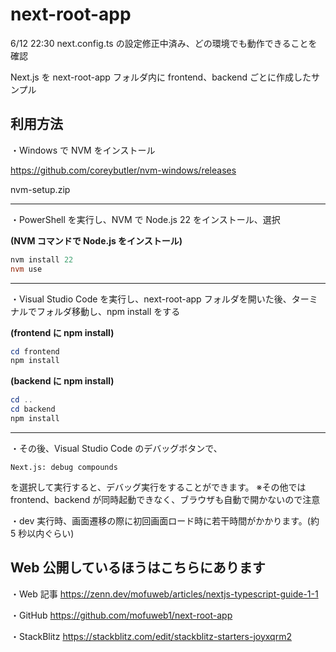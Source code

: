 # next-root-app

6/12 22:30 next.config.ts の設定修正中済み、どの環境でも動作できることを確認

Next.js を next-root-app フォルダ内に frontend、backend ごとに作成したサンプル

## 利用方法

・Windows で NVM をインストール

https://github.com/coreybutler/nvm-windows/releases

nvm-setup.zip

---

・PowerShell を実行し、NVM で Node.js 22 をインストール、選択

**(NVM コマンドで Node.js をインストール)**

```PowerShell
nvm install 22
nvm use
```

---

・Visual Studio Code を実行し、next-root-app フォルダを開いた後、ターミナルでフォルダ移動し、npm install をする

**(frontend に npm install)**

```PowerShell
cd frontend
npm install
```

**(backend に npm install)**

```PowerShell
cd ..
cd backend
npm install
```

---

・その後、Visual Studio Code のデバッグボタンで、

```
Next.js: debug compounds
```

を選択して実行すると、デバッグ実行をすることができます。
※その他では frontend、backend が同時起動できなく、ブラウザも自動で開かないので注意

・dev 実行時、画面遷移の際に初回画面ロード時に若干時間がかかります。(約 5 秒以内ぐらい)

## Web 公開しているほうはこちらにあります

・Web 記事
https://zenn.dev/mofuweb/articles/nextjs-typescript-guide-1-1

・GitHub
https://github.com/mofuweb1/next-root-app

・StackBlitz
https://stackblitz.com/edit/stackblitz-starters-joyxqrm2
